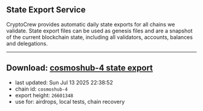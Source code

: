 ## State Export Service
CryptoCrew provides automatic daily state exports for all chains we validate. State export files can be used as genesis files and are a snapshot of the current blockchain state, including all validators, accounts, balances and delegations.

---
**Download: [cosmoshub-4 state export](https://dl-eu2.ccvalidators.com/SERVICE/cosmoshub/cosmoshub-4_export_26601348.json)**
---

- last updated: Sun Jul 13 2025 22:38:52
- chain id: `cosmoshub-4`
- export height: `26601348`
- use for: airdrops, local tests, chain recovery
